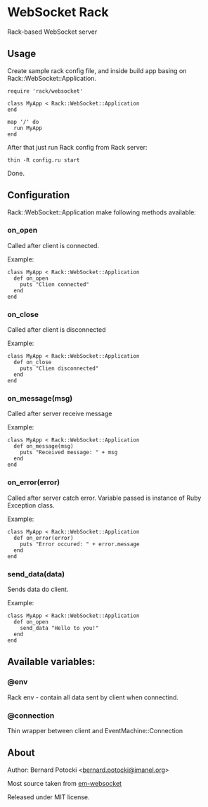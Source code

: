 # WebSocket Rack

Rack-based WebSocket server

## Usage

Create sample rack config file, and inside build app basing on Rack::WebSocket::Application.

    require 'rack/websocket'

    class MyApp < Rack::WebSocket::Application
    end

    map '/' do
      run MyApp
    end

After that just run Rack config from Rack server:

    thin -R config.ru start

Done.

## Configuration

Rack::WebSocket::Application make following methods available:

### on_open

Called after client is connected.

Example:

    class MyApp < Rack::WebSocket::Application
      def on_open
        puts "Clien connected"
      end
    end

### on_close

Called after client is disconnected

Example:

    class MyApp < Rack::WebSocket::Application
      def on_close
        puts "Clien disconnected"
      end
    end

### on_message(msg)

Called after server receive message

Example:

    class MyApp < Rack::WebSocket::Application
      def on_message(msg)
        puts "Received message: " + msg
      end
    end

### on_error(error)

Called after server catch error. Variable passed is instance of Ruby Exception class.

Example:

    class MyApp < Rack::WebSocket::Application
      def on_error(error)
        puts "Error occured: " + error.message
      end
    end

### send_data(data)

Sends data do client.

Example:

    class MyApp < Rack::WebSocket::Application
      def on_open
        send_data "Hello to you!"
      end
    end

## Available variables:

### @env

Rack env - contain all data sent by client when connectind.

### @connection

Thin wrapper between client and EventMachine::Connection


## About

Author: Bernard Potocki <<bernard.potocki@imanel.org>>

Most source taken from [em-websocket](http://github.com/igrigorik/em-websocket)

Released under MIT license.